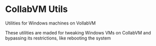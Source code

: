 # CollabVM Utils
Utilities for Windows machines on VollabVM

These utilities are maded for tweaking Windows VMs on CollabVM and bypassing its restrictions,
like rebooting the system
